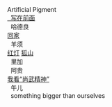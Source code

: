 <div class="logo-container">
    <!-- <div class="logo-image"><img src="pic/text-logo.png" width="120px" alt=“LOGO”></div> -->
    <div class="logo-text">Artificial Pigment</div>
</div>

<div class="new-sidebar">
<a href="#/README" class="member"><i class="fa fa-bug"></i>&nbsp;&nbsp;写在前面</a>
<div class="member" onclick="PushWorkListhdl()"><i class="fa fa-street-view"></i>&nbsp;&nbsp;哈德良</a></div>
    <div class="work-list" id="hdl-work-list">
        <a href="#/hdl/回家" class="works">回家</a>
    </div>

<div class="member" onclick="PushWorkListyx()"><i class="fa fa-puzzle-piece"></i>&nbsp;&nbsp;羊须</div>
    <div class="work-list" id="yx-work-list">
        <a href="#/yx/红灯" class="works">红灯</a>
        <a href="#/yx/狐山" class="works">狐山</a>
    </div>

<div class="member"><i class="fa fa-spinner"></i>&nbsp;&nbsp;里加</div>

<div class="member" onclick="PushWorkListag()"><i class="fa fa-bicycle"></i>&nbsp;&nbsp;阿贵</div>
    <div class="work-list" id="ag-work-list">
        <a href="#/ag/我看尚武精神" class="works">我看“尚武精神”</a>
    </div>

<div class="member"><i class="fa fa-puzzle-piece"></i>&nbsp;&nbsp;午儿</div>
<div class="member" style="text-transform:lowercase;"><i class="fa fa-arrow-circle-up"></i>&nbsp;&nbsp;something bigger than ourselves</div>

</div>
